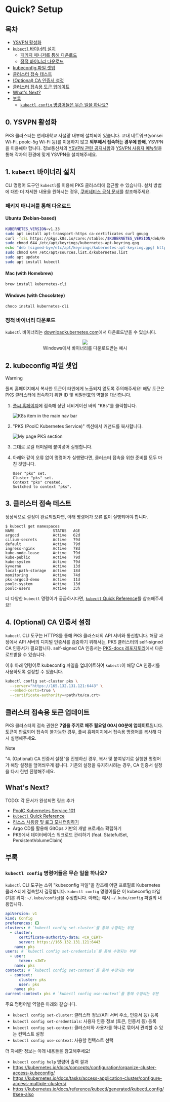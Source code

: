 # Quick? Setup

## 목차

- [YSVPN 활성화](#0-ysvpn-활성화)
- [`kubectl` 바이너리 설치](#1-kubectl-바이너리-설치)
  - [패키지 매니저를 통해 다운로드](#패키지-매니저를-통해-다운로드)
  - [정적 바이너리 다운로드](#정적-바이너리-다운로드)
- [kubeconfig 파일 셋업](#2-kubeconfig-파일-셋업)
- [클러스터 접속 테스트](#3-클러스터-접속-테스트)
- [(Optional) CA 인증서 설정](#4-optional-ca-인증서-설정)
- [클러스터 접속용 토큰 업데이트](#클러스터-접속용-토큰-업데이트)
- [What's Next?](#whats-next)
- [부록](#부록)
  - [`kubectl config` 명령어들은 무슨 일을 하나요?](#kubectl-config-명령어들은-무슨-일을-하나요)

## 0. YSVPN 활성화

PKS 클러스터는 연세대학교 사설망 내부에 설치되어 있습니다. 교내 네트워크(yonsei Wi-Fi, poolc-5g Wi-Fi 등)를
이용하지 않고 **외부에서 접속하는 경우에 한해**, YSVPN을 이용해야 합니다. 정보통신처의
[YSVPN 관련 공지사항](https://yis.yonsei.ac.kr/ics/service/PolicyApplyInfo.do)과
[YSVPN 사용자 메뉴얼](https://ibook.yonsei.ac.kr/Viewer/ysvpn_user_manual)을 통해 각자의 환경에 맞게
YSVPN을 설치해주세요.

## 1. `kubectl` 바이너리 설치

CLI 명령어 도구인 `kubectl`를 이용해 PKS 클러스터에 접근할 수 있습니다. 설치 방법에 대한 더 자세한 내용을 원하시는 경우,
[쿠버네티스 공식 문서](https://kubernetes.io/docs/tasks/tools/#kubectl)를 참조해주세요.

### 패키지 매니저를 통해 다운로드

#### Ubuntu (Debian-based)

```bash
KUBERNETES_VERSION=v1.33
sudo apt install apt-transport-https ca-certificates curl gnupg
curl -fsSL https://pkgs.k8s.io/core:/stable:/$KUBERNETES_VERSION/deb/Release.key | sudo gpg --dearmor -o /etc/apt/keyrings/kubernetes-apt-keyring.gpg
sudo chmod 644 /etc/apt/keyrings/kubernetes-apt-keyring.gpg
echo "deb [signed-by=/etc/apt/keyrings/kubernetes-apt-keyring.gpg] https://pkgs.k8s.io/core:/stable:/$KUBERNETES_VERSION/deb/ /" | sudo tee /etc/apt/sources.list.d/kubernetes.list
sudo chmod 644 /etc/apt/sources.list.d/kubernetes.list
sudo apt update
sudo apt install kubectl
```

#### Mac (with Homebrew)

```bash
brew install kubernetes-cli
```

#### Windows (with Chocolatey)

```bash
choco install kubernetes-cli
```

### 정적 바이너리 다운로드

`kubectl` 바이너리는
[downloadkubernetes.com](https://www.downloadkubernetes.com/)에서 다운로드받을 수 있습니다.

<p align="center">
    <!-- TODO: 이미지 에셋 디렉토리 구조 변경 -->
    <img src="../../assets/windows.downloadkubernetes.com.webp" />
    <br />
    <span>Windows에서 바이너리를 다운로드받는 예시</span>
</p>

## 2. kubeconfig 파일 셋업

> [!WARNING]
> 풀씨 홈페이지에서 복사한 토큰이 타인에게 노출되지 않도록 주의해주세요! 해당 토큰은 PKS 클러스터에 접속하기 위한
> ID 및 비밀번호의 역할을 대신합니다.

1. [풀씨 홈페이지](https://poolc.org)에 접속해 상단 네비게이션 바의 "K8s"를 클릭합니다.

   ![K8s item in the main nav bar](../../assets/poolc-web-nav.webp)

2. "PKS (PoolC Kubernetes Service)" 섹션에서 커맨드를 복사합니다.

   ![My page PKS section](../../assets/poolc-web-mypage.webp)

3. 그대로 로컬 터미널에 붙여넣어 실행합니다.

4. 아래와 같이 오류 없이 명령어가 실행됐다면, 클러스터 접속을 위한 준비를 모두 마친 것입니다.

   ```
   User "pks" set.
   Cluster "pks" set.
   Context "pks" created.
   Switched to context "pks".
   ```

## 3. 클러스터 접속 테스트

정상적으로 설정이 완료되었다면, 아래 명령어가 오류 없이 실행되어야 합니다.

```console
$ kubectl get namespaces
NAME                 STATUS   AGE
argocd               Active   62d
cilium-secrets       Active   79d
default              Active   79d
ingress-nginx        Active   78d
kube-node-lease      Active   79d
kube-public          Active   79d
kube-system          Active   79d
kyverno              Active   13d
local-path-storage   Active   18d
monitoring           Active   74d
pks-argocd-demo      Active   11d
poolc-system         Active   13d
poolc-users          Active   33h
```

더 다양한 `kubectl` 명령어가 궁금하시다면, [`kubectl` Quick Reference](./kubectl-quick-ref.md)를
참조해주세요!

## 4. (Optional) CA 인증서 설정

`kubectl` CLI 도구는 HTTPS를 통해 PKS 클러스터의 API 서버와 통신합니다. 해당 과정에서 API 서버의 디지털
인증서를 검증하기 위해서는, PKS 클러스터의 self-signed CA 인증서가 필요합니다. self-signed CA 인증서는
[PKS-docs 레포지토리](/ca.crt)에서 다운로드받을 수 있습니다.

이후 아래 명령어로 kubeconfig 파일을 업데이트하여 `kubectl`이 해당 CA 인증서를 사용하도록 설정할 수 있습니다.

```bash
kubectl config set-cluster pks \
  --server="https://165.132.131.121:6443" \
  --embed-certs=true \
  --certificate-authority=<path/to/ca.crt>
```

## 클러스터 접속용 토큰 업데이트

PKS 클러스터의 접속 권한은 **7일을 주기로 매주 월요일 00시 00분에 업데이트**됩니다. 토큰이 만료되어 접속이 불가능한
경우, 풀씨 홈페이지에서 접속용 명령어를 복사해 다시 실행해주세요.

> [!NOTE]
> "4. (Optional) CA 인증서 설정"을 진행하신 경우, 복사 및 붙여넣기로 실행한 명령어가 해당 설정을 덮어씌우게
> 됩니다. 기존의 설정을 유지하시려는 경우, CA 인증서 설정을 다시 한번 진행해주세요.

## What's Next?

TODO: 각 문서가 완성되면 링크 추가

- [PoolC Kubernetes Service 101](./PKS-101.md)
- [`kubectl` Quick Reference](./kubectl-quick-ref.md)
- [리소스 사용량 및 로그 모니터링하기](./monitoring.md)
- Argo CD를 활용해 GitOps 기반의 개발 프로세스 확립하기
- PKS에서 데이터베이스 워크로드 관리하기 (feat. StatefulSet, PersistentVolumeClaim)

## 부록

### `kubectl config` 명령어들은 무슨 일을 하나요?

`kubectl` CLI 도구는 소위 "kubeconfig 파일"을 참조해 어떤 프로필로 Kubernetes 클러스터에 접속할지 결정합니다.
`kubectl config` 명령어들은 이 kubeconfig 파일(기본 위치: `~/.kube/config`)을 수정합니다. 아래는 예시
`~/.kube/config` 파일의 내용입니다.

```yaml
apiVersion: v1
kind: Config
preferences: {}
clusters: # `kubectl config set-cluster`를 통해 수정되는 부분
  - cluster:
      certificate-authority-data: <CA_CERT>
      server: https://165.132.131.121:6443
    name: pks
users: # `kubectl config set-credentials`를 통해 수정되는 부분
  - user:
      token: <JWT>
    name: pks
contexts: # `kubectl config set-context`를 통해 수정되는 부분
  - context:
      cluster: pks
      user: pks
    name: pks
current-context: pks # `kubectl config use-context`를 통해 수정되는 부분
```

주요 명령어별 역할은 아래와 같습니다.

- `kubectl config set-cluster`: 클러스터 정보(API 서버 주소, 인증서 등) 등록
- `kubectl config set-credentials`: 사용자 인증 정보 (토큰, 인증서 등) 등록
- `kubectl config set-context`: 클러스터와 사용자를 하나로 묶어서 관리할 수 있는 컨텍스트 설정
- `kubectl config use-context`: 사용할 컨텍스트 선택

더 자세한 정보는 아래 내용들을 참고해주세요!

- `kubectl config help` 명령어 출력 결과
- https://kubernetes.io/docs/concepts/configuration/organize-cluster-access-kubeconfig/
- https://kubernetes.io/docs/tasks/access-application-cluster/configure-access-multiple-clusters/
- https://kubernetes.io/docs/reference/kubectl/generated/kubectl_config/#see-also
